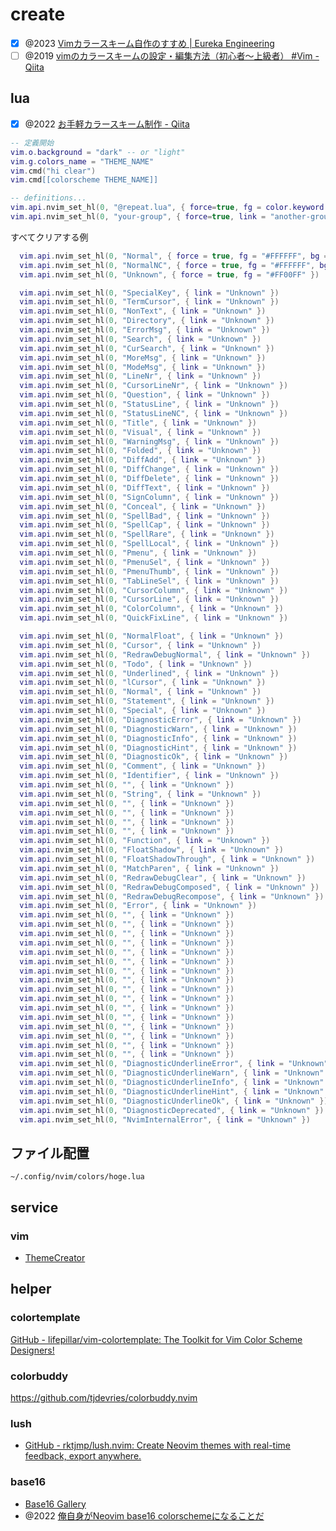 # create

- [x] @2023 [Vimカラースキーム自作のすすめ | Eureka Engineering](https://medium.com/eureka-engineering/recommend-generating-own-colorsheme-3114abe3e1d)
- [ ] @2019 [vimのカラースキームの設定・編集方法（初心者〜上級者） #Vim - Qiita](https://qiita.com/sff1019/items/3f73856b78d7fa2731c7)

## lua

- [x] @2022 [お手軽カラースキーム制作 - Qiita](https://qiita.com/slin/items/be6dddbdb49a790692ba)

```lua
-- 定義開始
vim.o.background = "dark" -- or "light"
vim.g.colors_name = "THEME_NAME"
vim.cmd("hi clear")
vim.cmd[[colorscheme THEME_NAME]]

-- definitions...
vim.api.nvim_set_hl(0, "@repeat.lua", { force=true, fg = color.keyword })
vim.api.nvim_set_hl(0, "your-group", { force=true, link = "another-group" })
```

すべてクリアする例

```lua
  vim.api.nvim_set_hl(0, "Normal", { force = true, fg = "#FFFFFF", bg = "#000000" })
  vim.api.nvim_set_hl(0, "NormalNC", { force = true, fg = "#FFFFFF", bg = "#444444" })
  vim.api.nvim_set_hl(0, "Unknown", { force = true, fg = "#FF00FF" })

  vim.api.nvim_set_hl(0, "SpecialKey", { link = "Unknown" })
  vim.api.nvim_set_hl(0, "TermCursor", { link = "Unknown" })
  vim.api.nvim_set_hl(0, "NonText", { link = "Unknown" })
  vim.api.nvim_set_hl(0, "Directory", { link = "Unknown" })
  vim.api.nvim_set_hl(0, "ErrorMsg", { link = "Unknown" })
  vim.api.nvim_set_hl(0, "Search", { link = "Unknown" })
  vim.api.nvim_set_hl(0, "CurSearch", { link = "Unknown" })
  vim.api.nvim_set_hl(0, "MoreMsg", { link = "Unknown" })
  vim.api.nvim_set_hl(0, "ModeMsg", { link = "Unknown" })
  vim.api.nvim_set_hl(0, "LineNr", { link = "Unknown" })
  vim.api.nvim_set_hl(0, "CursorLineNr", { link = "Unknown" })
  vim.api.nvim_set_hl(0, "Question", { link = "Unknown" })
  vim.api.nvim_set_hl(0, "StatusLine", { link = "Unknown" })
  vim.api.nvim_set_hl(0, "StatusLineNC", { link = "Unknown" })
  vim.api.nvim_set_hl(0, "Title", { link = "Unknown" })
  vim.api.nvim_set_hl(0, "Visual", { link = "Unknown" })
  vim.api.nvim_set_hl(0, "WarningMsg", { link = "Unknown" })
  vim.api.nvim_set_hl(0, "Folded", { link = "Unknown" })
  vim.api.nvim_set_hl(0, "DiffAdd", { link = "Unknown" })
  vim.api.nvim_set_hl(0, "DiffChange", { link = "Unknown" })
  vim.api.nvim_set_hl(0, "DiffDelete", { link = "Unknown" })
  vim.api.nvim_set_hl(0, "DiffText", { link = "Unknown" })
  vim.api.nvim_set_hl(0, "SignColumn", { link = "Unknown" })
  vim.api.nvim_set_hl(0, "Conceal", { link = "Unknown" })
  vim.api.nvim_set_hl(0, "SpellBad", { link = "Unknown" })
  vim.api.nvim_set_hl(0, "SpellCap", { link = "Unknown" })
  vim.api.nvim_set_hl(0, "SpellRare", { link = "Unknown" })
  vim.api.nvim_set_hl(0, "SpellLocal", { link = "Unknown" })
  vim.api.nvim_set_hl(0, "Pmenu", { link = "Unknown" })
  vim.api.nvim_set_hl(0, "PmenuSel", { link = "Unknown" })
  vim.api.nvim_set_hl(0, "PmenuThumb", { link = "Unknown" })
  vim.api.nvim_set_hl(0, "TabLineSel", { link = "Unknown" })
  vim.api.nvim_set_hl(0, "CursorColumn", { link = "Unknown" })
  vim.api.nvim_set_hl(0, "CursorLine", { link = "Unknown" })
  vim.api.nvim_set_hl(0, "ColorColumn", { link = "Unknown" })
  vim.api.nvim_set_hl(0, "QuickFixLine", { link = "Unknown" })

  vim.api.nvim_set_hl(0, "NormalFloat", { link = "Unknown" })
  vim.api.nvim_set_hl(0, "Cursor", { link = "Unknown" })
  vim.api.nvim_set_hl(0, "RedrawDebugNormal", { link = "Unknown" })
  vim.api.nvim_set_hl(0, "Todo", { link = "Unknown" })
  vim.api.nvim_set_hl(0, "Underlined", { link = "Unknown" })
  vim.api.nvim_set_hl(0, "lCursor", { link = "Unknown" })
  vim.api.nvim_set_hl(0, "Normal", { link = "Unknown" })
  vim.api.nvim_set_hl(0, "Statement", { link = "Unknown" })
  vim.api.nvim_set_hl(0, "Special", { link = "Unknown" })
  vim.api.nvim_set_hl(0, "DiagnosticError", { link = "Unknown" })
  vim.api.nvim_set_hl(0, "DiagnosticWarn", { link = "Unknown" })
  vim.api.nvim_set_hl(0, "DiagnosticInfo", { link = "Unknown" })
  vim.api.nvim_set_hl(0, "DiagnosticHint", { link = "Unknown" })
  vim.api.nvim_set_hl(0, "DiagnosticOk", { link = "Unknown" })
  vim.api.nvim_set_hl(0, "Comment", { link = "Unknown" })
  vim.api.nvim_set_hl(0, "Identifier", { link = "Unknown" })
  vim.api.nvim_set_hl(0, "", { link = "Unknown" })
  vim.api.nvim_set_hl(0, "String", { link = "Unknown" })
  vim.api.nvim_set_hl(0, "", { link = "Unknown" })
  vim.api.nvim_set_hl(0, "", { link = "Unknown" })
  vim.api.nvim_set_hl(0, "", { link = "Unknown" })
  vim.api.nvim_set_hl(0, "", { link = "Unknown" })
  vim.api.nvim_set_hl(0, "Function", { link = "Unknown" })
  vim.api.nvim_set_hl(0, "FloatShadow", { link = "Unknown" })
  vim.api.nvim_set_hl(0, "FloatShadowThrough", { link = "Unknown" })
  vim.api.nvim_set_hl(0, "MatchParen", { link = "Unknown" })
  vim.api.nvim_set_hl(0, "RedrawDebugClear", { link = "Unknown" })
  vim.api.nvim_set_hl(0, "RedrawDebugComposed", { link = "Unknown" })
  vim.api.nvim_set_hl(0, "RedrawDebugRecompose", { link = "Unknown" })
  vim.api.nvim_set_hl(0, "Error", { link = "Unknown" })
  vim.api.nvim_set_hl(0, "", { link = "Unknown" })
  vim.api.nvim_set_hl(0, "", { link = "Unknown" })
  vim.api.nvim_set_hl(0, "", { link = "Unknown" })
  vim.api.nvim_set_hl(0, "", { link = "Unknown" })
  vim.api.nvim_set_hl(0, "", { link = "Unknown" })
  vim.api.nvim_set_hl(0, "", { link = "Unknown" })
  vim.api.nvim_set_hl(0, "", { link = "Unknown" })
  vim.api.nvim_set_hl(0, "", { link = "Unknown" })
  vim.api.nvim_set_hl(0, "", { link = "Unknown" })
  vim.api.nvim_set_hl(0, "", { link = "Unknown" })
  vim.api.nvim_set_hl(0, "", { link = "Unknown" })
  vim.api.nvim_set_hl(0, "", { link = "Unknown" })
  vim.api.nvim_set_hl(0, "", { link = "Unknown" })
  vim.api.nvim_set_hl(0, "", { link = "Unknown" })
  vim.api.nvim_set_hl(0, "", { link = "Unknown" })
  vim.api.nvim_set_hl(0, "", { link = "Unknown" })
  vim.api.nvim_set_hl(0, "DiagnosticUnderlineError", { link = "Unknown" })
  vim.api.nvim_set_hl(0, "DiagnosticUnderlineWarn", { link = "Unknown" })
  vim.api.nvim_set_hl(0, "DiagnosticUnderlineInfo", { link = "Unknown" })
  vim.api.nvim_set_hl(0, "DiagnosticUnderlineHint", { link = "Unknown" })
  vim.api.nvim_set_hl(0, "DiagnosticUnderlineOk", { link = "Unknown" })
  vim.api.nvim_set_hl(0, "DiagnosticDeprecated", { link = "Unknown" })
  vim.api.nvim_set_hl(0, "NvimInternalError", { link = "Unknown" })

```

## ファイル配置

`~/.config/nvim/colors/hoge.lua`

## service

### vim

- [ThemeCreator](http://mswift42.github.io/themecreator/#)

## helper

### colortemplate

[GitHub - lifepillar/vim-colortemplate: The Toolkit for Vim Color Scheme Designers!](https://github.com/lifepillar/vim-colortemplate)

### colorbuddy

https://github.com/tjdevries/colorbuddy.nvim

### lush

- [GitHub - rktjmp/lush.nvim: Create Neovim themes with real-time feedback, export anywhere.](https://github.com/rktjmp/lush.nvim)

### base16

- [Base16 Gallery](https://tinted-theming.github.io/base16-gallery/)
- @2022 [俺自身がNeovim base16 colorschemeになることだ](https://zenn.dev/kawarimidoll/articles/8e58296f5b8118)
